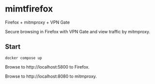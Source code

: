 # mimtfirefox

Firefox + mitmproxy + VPN Gate
 
Secure browsing in Firefox with VPN Gate and view traffic by mitmproxy.

## Start

```
docker compose up
```

Browse to http://localhost:5800 to Firefox.
 
Browse to http://localhost:8080 to mitmproxy.
